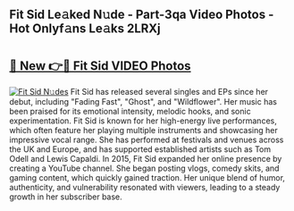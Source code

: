 ## Fit Sid Le𝚊ked N𝚞de - Part-3qa Video Photos - Hot Onlyf𝚊ns Le𝚊ks 2LRXj

# <h2><a href="http://ab61730.deff.icu/?id=Fit+Sid">🔗 New 👉🔴 Fit Sid VIDEO Photos</a></h2>

[![Fit Sid N𝚞des](https://i.imgur.com/rIISA9y.gif)](http://ab61730.deff.icu/?id=Fit+Sid)
Fit Sid has released several singles and EPs since her debut, including "Fading Fast", "Ghost", and "Wildflower". Her music has been praised for its emotional intensity, melodic hooks, and sonic experimentation. Fit Sid is known for her high-energy live performances, which often feature her playing multiple instruments and showcasing her impressive vocal range. She has performed at festivals and venues across the UK and Europe, and has supported established artists such as Tom Odell and Lewis Capaldi. In 2015, Fit Sid expanded her online presence by creating a YouTube channel. She began posting vlogs, comedy skits, and gaming content, which quickly gained traction. Her unique blend of humor, authenticity, and vulnerability resonated with viewers, leading to a steady growth in her subscriber base.
